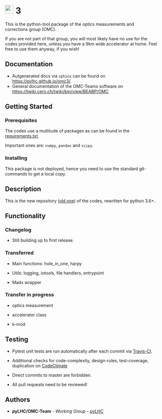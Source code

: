 # <img src="https://twiki.cern.ch/twiki/pub/BEABP/Logos/OMC_logo.png" height="28"> 3

This is the python-tool package of the optics measurements and corrections group (OMC).

If you are not part of that group, you will most likely have no use for the codes provided here, 
unless you have a 9km wide accelerator at home.
Feel free to use them anyway, if you wish!

## Documentation

- Autgenerated docs via ``sphinx`` can be found on <https://pylhc.github.io/omc3/>.
- General documentation of the OMC-Teams software on <https://twiki.cern.ch/twiki/bin/view/BEABP/OMC>

## Getting Started

### Prerequisites

The codes use a multitude of packages as can be found in the [requirements.txt](requirements.txt).

Important ones are: ``numpy``, ``pandas`` and ``scipy``.

### Installing

This package is not deployed, hence you need to use the standard git-commands to get a local copy.

## Description

This is the new repository ([old one](https://github.com/pylhc/Beta-Beat.src)) of the codes,
rewritten for python 3.6+.  


## Functionality

### Changelog

- Still building up to first release.

### Transferred

- Main functions: hole_in_one, harpy

- Utils: logging, iotools, file handlers, entrypoint

- Madx wrapper


### Transfer in progress

- optics measurement

- accelerator class

- k-mod


## Testing

- Pytest unit tests are run automatically after each commit via 
[Travis-CI](https://travis-ci.com/pylhc/omc3). 

- Additional checks for code-complexity, design-rules, test-coverage, duplication on 
[CodeClimate](https://codeclimate.com/github/pylhc/omc3)

- Direct commits to master are forbidden.

- All pull requests need to be reviewed!


## Authors

* **pyLHC/OMC-Team** - *Working Group* - [pyLHC](https://github.com/orgs/pylhc/teams/omc-team)

<!--
## License
This project is licensed under the  License - see the [LICENSE.md](LICENSE.md) file for details
-->